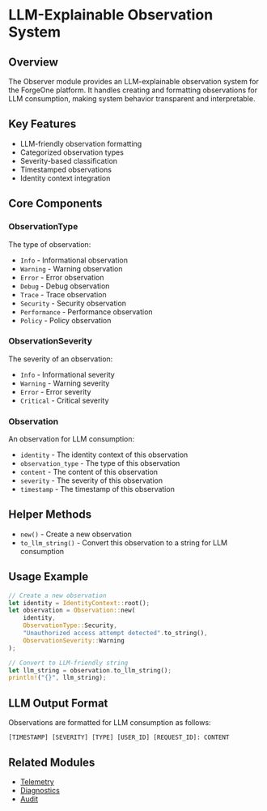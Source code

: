 # LLM-Explainable Observation System

## Overview
The Observer module provides an LLM-explainable observation system for the ForgeOne platform. It handles creating and formatting observations for LLM consumption, making system behavior transparent and interpretable.

## Key Features
- LLM-friendly observation formatting
- Categorized observation types
- Severity-based classification
- Timestamped observations
- Identity context integration

## Core Components

### ObservationType
The type of observation:
- `Info` - Informational observation
- `Warning` - Warning observation
- `Error` - Error observation
- `Debug` - Debug observation
- `Trace` - Trace observation
- `Security` - Security observation
- `Performance` - Performance observation
- `Policy` - Policy observation

### ObservationSeverity
The severity of an observation:
- `Info` - Informational severity
- `Warning` - Warning severity
- `Error` - Error severity
- `Critical` - Critical severity

### Observation
An observation for LLM consumption:
- `identity` - The identity context of this observation
- `observation_type` - The type of this observation
- `content` - The content of this observation
- `severity` - The severity of this observation
- `timestamp` - The timestamp of this observation

## Helper Methods
- `new()` - Create a new observation
- `to_llm_string()` - Convert this observation to a string for LLM consumption

## Usage Example
```rust
// Create a new observation
let identity = IdentityContext::root();
let observation = Observation::new(
    identity,
    ObservationType::Security,
    "Unauthorized access attempt detected".to_string(),
    ObservationSeverity::Warning
);

// Convert to LLM-friendly string
let llm_string = observation.to_llm_string();
println!("{}", llm_string);
```

## LLM Output Format
Observations are formatted for LLM consumption as follows:
```
[TIMESTAMP] [SEVERITY] [TYPE] [USER_ID] [REQUEST_ID]: CONTENT
```

## Related Modules
- [Telemetry](./telemetry.md)
- [Diagnostics](./diagnostics.md)
- [Audit](./audit.md)